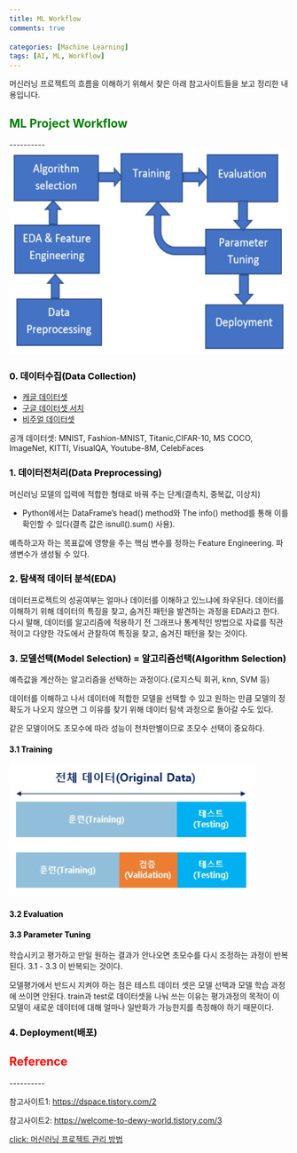 ```yaml
---
title: ML Workflow
comments: true

categories: [Machine Learning]
tags: [AI, ML, Workflow]
---
```


머신러닝 프로젝트의 흐름을 이해하기 위해서 찾은 아래 참고사이트들을 보고 정리한 내용입니다.

<h2><span style="color:green"> 
ML Project Workflow </span></h2>
----------

  <img src="/assets/img/image/pro2.jpg"  width="700" height="370">

<h3><span style="color:black"> 
0. 데이터수집(Data Collection) </span></h3>

   - [캐글 데이터셋](https://www.kaggle.com/datasets)
   - [구글 데이터셋 서치](https://toolbox.google.com/datasetsearch)
   - [비주얼 데이터셋](VisualData)

공개 데이터셋:  MNIST, Fashion-MNIST, Titanic,CIFAR-10, MS COCO, ImageNet, KITTI, VisualQA, Youtube-8M, CelebFaces

<h3><span style="color:black"> 
1. 데이터전처리(Data Preprocessing) </span></h3>

머신러닝 모델의 입력에 적합한 형태로 바꿔 주는 단계(결측치, 중복값, 이상치)
- Python에서는 DataFrame’s head() method와 The info() method를 통해 이를 확인할 수 있다(결측 값은 isnull().sum() 사용).

예측하고자 하는 목표값에 영향을 주는 핵심 변수를 정하는 Feature Engineering. 파생변수가 생성될 수 있다.

<h3><span style="color:black"> 
2. 탐색적 데이터 분석(EDA) </span></h3>

데이터프로젝트의 성공여부는 얼마나 데이터를 이해하고 있느냐에 좌우된다. 데이터를 이해하기 위해 데이터의 특징을 찾고, 숨겨진 패턴을 발견하는 과정을 EDA라고 한다. 다시 말해, 데이터를 알고리즘에 적용하기 전 그래프나 통계적인 방법으로 자료를 직관적이고 다양한 각도에서 관찰하여 특징을 찾고, 숨겨진 패턴을 찾는 것이다.

<h3><span style="color:black"> 
3. 모델선택(Model Selection) = 알고리즘선택(Algorithm Selection) </span></h3>

예측값을 계산하는 알고리즘을 선택하는 과정이다.(로지스틱 회귀, knn, SVM 등)

데이터를 이해하고 나서 데이터에 적합한 모델을 선택할 수 있고 원하는 만큼 모델의 정확도가 나오지 않으면 그 이유를 찾기 위해 데이터 탐색 과정으로 돌아갈 수도 있다.

같은 모델이어도 초모수에 따라 성능이 천차만별이므로 초모수 선택이 중요하다. 

<h4><span style="color:black"> 
3.1 Training</span></h4>

[![datasplit](/assets/img/image/pro4.jpg)](https://wikidocs.net/31947)

<h4><span style="color:black"> 
3.2 Evaluation</span></h4>
<h4><span style="color:black"> 
3.3 Parameter Tuning</span></h4>

학습시키고 평가하고 만일 원하는 결과가 안나오면 초모수를 다시 조정하는 과정이 반복된다. 3.1 - 3.3 이 반복되는 것이다.

모델평가에서 반드시 지켜야 하는 점은 테스트 데이터 셋은 모델 선택과 모델 학습 과정에 쓰이면 안된다. train과 test로 데이터셋을 나눠 쓰는 이유는 평가과정의 목적이 이 모델이 새로운 데이터에 대해 얼마나 일반화가 가능한지를 측정해야 하기 때문이다. 

<h3><span style="color:black"> 
4. Deployment(배포) </span></h3>


<h2><span style="color:red"> 
Reference </span></h2>
----------

참고사이트1: https://dspace.tistory.com/2

참고사이트2: https://welcome-to-dewy-world.tistory.com/3

[click: 머신러닝 프로젝트 관리 방법](/posts/post2)